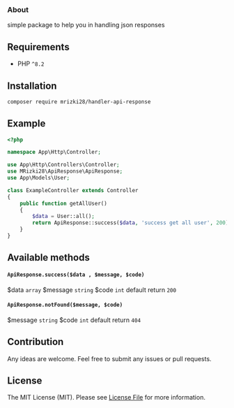 ### About
simple package to help you in handling json responses

## Requirements

- PHP `^8.2`


## Installation
```bash
composer require mrizki28/handler-api-response
```

## Example

```php
<?php

namespace App\Http\Controller;

use App\Http\Controllers\Controller;
use MRizki28\ApiResponse\ApiResponse;
use App\Models\User;

class ExampleController extends Controller
{
    public function getAllUser()
    {
        $data = User::all();
        return ApiResponse::success($data, 'success get all user', 200);
    }
}
```

## Available methods
#### `ApiResponse.success($data , $message, $code)`
$data `array`
$message `string`
$code `int` default return `200`
#### `ApiResponse.notFound($message, $code)`
$message `string`
$code `int` default return `404`

## Contribution

Any ideas are welcome. Feel free to submit any issues or pull requests.

## License

The MIT License (MIT). Please see [License File](LICENSE) for more information.
